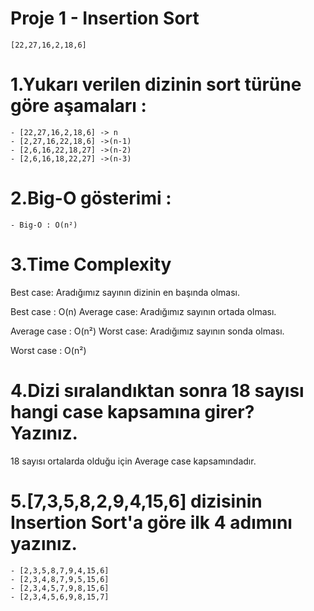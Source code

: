# Proje 1 - Insertion Sort
```
[22,27,16,2,18,6]
```

# 1.Yukarı verilen dizinin sort türüne göre aşamaları :
```
- [22,27,16,2,18,6] -> n
- [2,27,16,22,18,6] ->(n-1)
- [2,6,16,22,18,27] ->(n-2)
- [2,6,16,18,22,27] ->(n-3)
```

# 2.Big-O gösterimi :
```
- Big-O : O(n²)
```

# 3.Time Complexity

Best case: Aradığımız sayının dizinin en başında olması.

Best case : O(n)
Average case: Aradığımız sayının ortada olması.

Average case : O(n²)
Worst case: Aradığımız sayının sonda olması.

Worst case : O(n²)

# 4.Dizi sıralandıktan sonra 18 sayısı hangi case kapsamına girer? Yazınız.

18 sayısı ortalarda olduğu için Average case kapsamındadır.

# 5.[7,3,5,8,2,9,4,15,6] dizisinin Insertion Sort'a göre ilk 4 adımını yazınız.

```
- [2,3,5,8,7,9,4,15,6]
- [2,3,4,8,7,9,5,15,6]
- [2,3,4,5,7,9,8,15,6]
- [2,3,4,5,6,9,8,15,7]
```